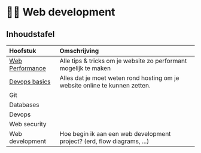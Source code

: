 # 👩‍💼 Web development

## Inhoudstafel

| Hoofstuk | Omschrijving |
| :--- | :--- |
| [Web Performance](https://learn.mctantwerp.be/web-performance/) | Alle tips & tricks om je website zo performant mogelijk te maken |
| [Devops basics](https://learn.mctantwerp.be/devops-basics/) | Alles dat je moet weten rond hosting om je website online te kunnen zetten. |
| Git |  |
| Databases |  |
| Devops |  |
| Web security |  |
| Web development | Hoe begin ik aan een web development project? \(erd, flow diagrams, ...\) |





